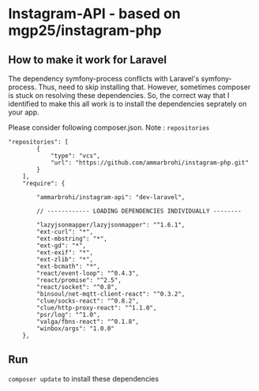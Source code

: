 
# Instagram-API - based on mgp25/instagram-php

  
## How to make it work for Laravel

The dependency symfony-process conflicts with Laravel's symfony-process.
Thus, need to skip installing that. However, sometimes composer is stuck on resolving these dependencies.
So, the correct way that I identified to make this all work is to install the dependencies seprately on your app.

Please consider following composer.json. Note : `repositories`
```
"repositories": [
        {
            "type": "vcs",
            "url": "https://github.com/ammarbrohi/instagram-php.git"
        }
    ],
    "require": {

        "ammarbrohi/instagram-api": "dev-laravel",
        
        // ------------ LOADING DEPENDENCIES INDIVIDUALLY --------
        
        "lazyjsonmapper/lazyjsonmapper": "^1.6.1",
        "ext-curl": "*",
        "ext-mbstring": "*",
        "ext-gd": "*",
        "ext-exif": "*",
        "ext-zlib": "*",
        "ext-bcmath": "*",
        "react/event-loop": "^0.4.3",
        "react/promise": "^2.5",
        "react/socket": "^0.8",
        "binsoul/net-mqtt-client-react": "^0.3.2",
        "clue/socks-react": "^0.8.2",
        "clue/http-proxy-react": "^1.1.0",
        "psr/log": "^1.0",
        "valga/fbns-react": "^0.1.8",
        "winbox/args": "1.0.0"
    },
```
## Run
`composer update` to install these dependencies